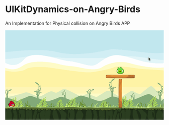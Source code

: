 # UIKitDynamics-on-Angry-Birds
An Implementation for Physical collision on Angry Birds APP

![image][DEMO]


[DEMO]:https://github.com/JohnnyMilk/UIKitDynamics-on-Angry-Birds/blob/master/Angry%20Birds.gif
